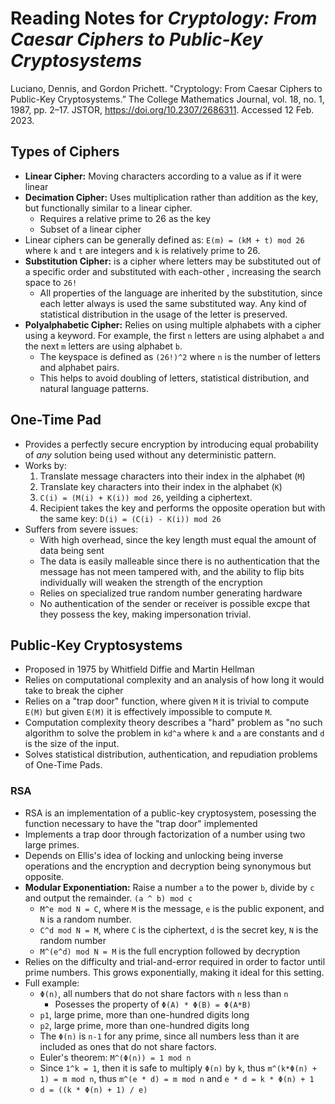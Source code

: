 Reading Notes for _Cryptology: From Caesar Ciphers to Public-Key Cryptosystems_
=======================

Luciano, Dennis, and Gordon Prichett. "Cryptology: From Caesar Ciphers to 
Public-Key Cryptosystems.” The College Mathematics Journal, vol. 18, no. 1, 
1987, pp. 2–17. JSTOR, https://doi.org/10.2307/2686311. Accessed 12 Feb. 2023.

## Types of Ciphers
- __Linear Cipher:__ Moving characters according to a value as if it were linear
- __Decimation Cipher:__ Uses multiplication rather than addition as the key, but
functionally similar to a linear cipher.
    - Requires a relative prime to 26 as the key
    - Subset of a linear cipher
- Linear ciphers can be generally defined as: `E(m) = (kM + t) mod 26` where `k`
  and `t` are integers and `k` is relatively prime to 26.
- __Substitution Cipher:__ is a cipher where letters may be substituted out of
  a specific order and substituted with each-other , increasing the search 
  space to `26!`
    - All properties of the language are inherited by the substitution, since
      each letter always is used the same substituted way. Any kind of
      statistical distribution in the usage of the letter is preserved.
- __Polyalphabetic Cipher:__ Relies on using multiple alphabets with a cipher
  using a keyword. For example, the first `n` letters are using alphabet `a` and
  the next `m` letters are using alphabet `b`.
    - The keyspace is defined as `(26!)^2` where `n` is the number of letters
      and alphabet pairs.
    - This helps to avoid doubling of letters, statistical distribution, and
      natural language patterns.

## One-Time Pad
- Provides a perfectly secure encryption by introducing equal probability of
  _any_ solution being used without any deterministic pattern.
- Works by:
    1. Translate message characters into their index in the alphabet (`M`)
    2. Translate key characters into their index in the alphabet (`K`)
    3. `C(i) = (M(i) + K(i)) mod 26`, yeilding a ciphertext.
    4. Recipient takes the key and performs the opposite operation but with the
       same key: `D(i) = (C(i) - K(i)) mod 26`
- Suffers from severe issues:
    - With high overhead, since the key length must equal the amount of data 
      being sent
    - The data is easily malleable since there is no authentication that the
      message has not meen tampered with, and the ability to flip bits
      individually will weaken the strength of the encryption
    - Relies on specialized true random number generating hardware
    - No authentication of the sender or receiver is possible excpe that they
      possess the key, making impersonation trivial.

## Public-Key Cryptosystems
- Proposed in 1975 by Whitfield Diffie and Martin Hellman
- Relies on computational complexity and an analysis of how long it would take
  to break the cipher
- Relies on a "trap door" function, where given `M` it is trivial to compute
  `E(M)` but given `E(M)` it is effectively impossible to compute `M`.
- Computation complexity theory describes a "hard" problem as "no such algorithm
  to solve the problem in `kd^a` where `k` and `a` are constants and `d` is the
  size of the input.
- Solves statistical distribution, authentication, and repudiation problems of
  One-Time Pads.

### RSA
- RSA is an implementation of a public-key cryptosystem, posessing the function
  necessary to have the "trap door" implemented
- Implements a trap door through factorization of a number using two large
  primes.
- Depends on Ellis's idea of locking and unlocking being inverse operations and
  the encryption and decryption being synonymous but opposite.
- __Modular Exponentiation:__ Raise a number `a` to the power `b`, divide by `c`
  and output the remainder. `(a ^ b) mod c`
    - `M^e mod N = C`, where `M` is the message, `e` is the public exponent, and
      `N` is a random number.
    - `C^d mod N = M`, where `C` is the ciphertext, `d` is the secret key, `N`
      is the random number
    - `M^(e^d) mod N = M` is the full encryption followed by decryption
- Relies on the difficulty and trial-and-error required in order to factor until
  prime numbers. This grows exponentially, making it ideal for this setting.
- Full example:
    - `Φ(n)`, all numbers that do not share factors with `n` less than `n` 
        - Posesses the property of `Φ(A) * Φ(B) = Φ(A*B)`
    - `p1`, large prime, more than one-hundred digits long
    - `p2`, large prime, more than one-hundred digits long
    - The `Φ(n)` is `n-1` for any prime, since all numbers less than it are
      included as ones that do not share factors.
    - Euler's theorem: `M^(Φ(n)) = 1 mod n`
    - Since `1^k = 1`, then it is safe to multiply `Φ(n)` by `k`, thus
      `m^(k*Φ(n) + 1) = m mod n`, thus `m^(e * d) = m mod n` and `e * d = k *
      Φ(n) + 1`
    - `d = ((k * Φ(n) + 1) / e)`
